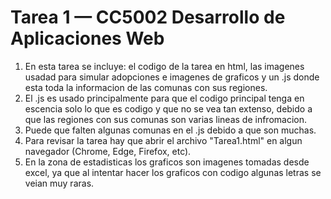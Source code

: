 # Tarea 1 — CC5002 Desarrollo de Aplicaciones Web
1. En esta tarea se incluye: el codigo de la tarea en html, las imagenes usadad para simular adopciones e imagenes de graficos y un .js donde esta toda la informacion de las comunas con sus regiones.
2. El .js es usado principalmente para que el codigo principal tenga en escencia solo lo que es codigo y que no se vea tan extenso, debido a que las regiones con sus comunas son varias lineas de infromacion.
3. Puede que falten algunas comunas en el .js debido a que son muchas.
4. Para revisar la tarea hay que abrir el archivo "Tarea1.html" en algun navegador (Chrome, Edge, Firefox, etc).
5. En la zona de estadisticas los graficos son imagenes tomadas desde excel, ya que al intentar hacer los graficos con codigo algunas letras se veian muy raras.
